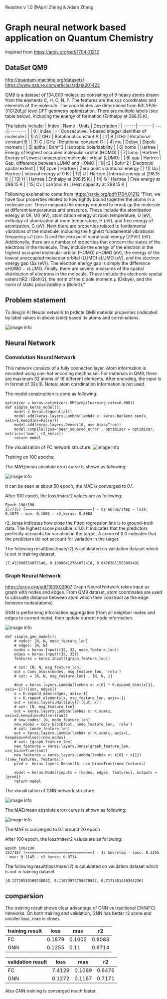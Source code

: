 Readme v 1.0 @April Zheng & Adam Zheng 

# Graph neural network based application on  Quantum Chemistry
Inspired from https://arxiv.org/pdf/1704.01212

## DataSet QM9
http://quantum-machine.org/datasets/
https://www.nature.com/articles/sdata201422

QM9 is a dataset of 134,000 molecules consisting of 9 heavy atoms drawn from the elements C, H, O, N, F. The features are the xyz coordinates  and elements of the molecule. The coordinates are determined from B3LYP/6-31G(2df,p) level DFT geometry optimization. There are multiple labels (see table below), including the energy of formation (Enthalpy at 298.15 K).

The labels include:
| Index | Name | Units | Description | 
| ------|------- | ----|--------- |
| 0 | index | - | Consecutive, 1-based integer identifier of molecule |
| 1| A | GHz | Rotational constant A |
| 2| B | GHz | Rotational constant B |
| 3| C | GHz | Rotational constant C |
| 4| mu | Debye | Dipole moment |
| 5| aplha | Bohr^3 | Isotropic polarizability |
| 6| homo | Hartree | Energy of Highest occupied molecular orbital (HOMO) |
| 7| lumo | Hartree | Energy of Lowest unoccupied molecular orbital (LUMO) |
| 8| gap | Hartree | Gap, difference between LUMO and HOMO |
| 9| r2 | Bohr^2 | Electronic spatial extent |
| 10| zpve | Hartree | Zero point vibrational energy |
| 11| Uo | Hartree | Internal energy at 0 K |
| 12| U | Hartree | Internal energy at 298.15 K |
| 13| H | Hartree | Enthalpy at 298.15 K |
| 14| G | Hartree | Free energy at 298.15 K |
| 15| Cv | cal/(mol K) | Heat capacity at 298.15 K |

Following explanatino come from https://arxiv.org/pdf/1704.01212 
"First, we have four properties related to how tightly bound together the atoms in a molecule
are. These measure the energy required to break up the molecule at different temperatures and pressures. These include the atomization energy at 0K, U0 (eV), atomization energy at room temperature, U (eV), enthalpy of atomization at room temperature, H (eV), and free energy of atomization, G (eV).
Next there are properties related to fundamental vibrations of the molecule, including the highest fundamental vibrational frequency ω1 (cm−1) and the zero point vibrational energy (ZPVE) (eV). Additionally, there are a number of properties that concern the states of the electrons in the molecule. They include the energy of the electron in the highest occupied molecular orbital (HOMO) εHOMO (eV), the energy of the lowest unoccupied molecular orbital (LUMO) εLUMO (eV), and the electron energy gap (∆ε (eV)). The electron energy gap is simply the difference εHOMO − εLUMO.
Finally, there are several measures of the spatial distribution of electrons in the molecule. These include the electronic spatial extent hR2 i (Bohr2), the norm of the dipole
moment µ (Debye), and the norm of static polarizability α (Bohr3)."

## Problem statement
To desgin AI Neural network to prdicte QM9 material properites (indicated by label values in above table) based its atoms and corrdinations.

![image info](./docs/Pred.png)

## Neural Network 
### Convolution Neural Network 
This network consists of a fully connected layer. Atom information is encoded using one-hot encoding mechnaism. For materials in QM9, there are maximum 32 atoms of 16 different elements. After encoding, the input is in format of 32x16.
Notes: atom corrdination information is not used.


The model construction is done as following:
```
optimizer = keras.optimizers.RMSprop(learning_rate=0.0001)
def simple_keras_model():
    model = keras.Sequential()
    model.add(keras.layers.Lambda(lambda x: keras.backend.sum(x, axis=1,keepdims=False)))
    model.add(keras.layers.Dense(16, use_bias=True))
    model.compile(loss='mean_squared_error', optimizer = optimizer, metrics=['mae', r2_keras])
    return model
```
The visualization of FC network structure:
![image info](./docs/fc_net.png)

Training on 100 epochs:

The MAE(mean absolute eror) curve is shown as following: 

![image info](./docs/fc_qm9_mae.png)

It can be seen at about 50 epoch, the MAE 
is converged to 0.1.

After 100 epoch, the loss/mae/r2 values are as following:

```
Epoch 100/100
157/157 [==============================] - 0s 687us/step - loss: 0.1879 - mae: 0.1002 - r2_keras: 0.8083
```
r2_keras indicates how close the fitted regression line is to ground-truth data. The highest score possible is 1.0. It indicates that the predictors perfectly accounts for variation in the target. A score of 0.0 indicates that the predictors do not account for variation in the target.

The following result(loss/mae/r2) is caluldated on validation dataset which is not in training dataset.

```
[7.412908554077148, 0.10898412764072418, 0.6476361155509949]
```

### Graph Neural Network 
https://arxiv.org/pdf/1609.02907
Graph Neural Network takes input as graph with nodes and edges. From QM9 dataset, atom coordinates are used to calcualte distance between atom which then construct as the edge between nodes(atoms)

GNN is performing information aggregation (from all neighbor nodes and edges to current node), then update current node information. 

![image info](./docs/gnn.png)

```
def simple_gnn_model():
    # nodes: [N, N, node_feature_len]
    # edges: [N, N]
    nodes = keras.Input((32, 32, node_feature_len))
    edges = keras.Input((32, 32))
    features = keras.Input((graph_feature_len))

    # out: [N, N, msg_feature_len]
    out = Conv_block(nodes, msg_feature_len, 'relu')
    # out: = [N, N, msg_feature_len] . [N, N, 1]

    #out = keras.layers.Lambda(lambda x: x[0] * K.expand_dims(x[1], axis=-1))([out, edges])
    x = K.expand_dims(edges, axis=-1)
    x = K.repeat_elements(x, msg_feature_len, axis=-1)
    out = keras.layers.Multiply()([out, x])
    # out: [N, msg_feature_len]
    out = keras.layers.Lambda(lambda x: K.sum(x, axis=2,keepdims=False))(out)
    # new_nodes: [N, node_feature_len]
    new_nodes = Conv_block(out, node_feature_len, 'relu')
    # out: [node_feature_len]
    out = keras.layers.Lambda(lambda x: K.sum(x, axis=1, keepdims=False))(new_nodes)
    # out: [graph_feature_len]
    new_features = keras.layers.Dense(graph_feature_len, use_bias=True)(out)
    new_features = keras.layers.Lambda(lambda x: x[0] + x[1])([new_features, features])
    pred =  keras.layers.Dense(16, use_bias=True)(new_features)

    model = keras.Model(inputs = [nodes, edges, features], outputs = [pred])
    return model
```
The visualization of GNN network structure:


![image info](./docs/gnn_net.png)

The MAE(mean absolute eror) curve is shown as following: 

![image info](./docs/gnn_qm9_mae.png)

The MAE is converged to 0.1 around 20 epoch


After 100 epoch, the loss/mae/r2 values are as following:
```
epoch 100/100
157/157 [==============================] - 1s 5ms/step - loss: 0.1255 - mae: 0.1145 - r2_keras: 0.8714
```
The following result(loss/mae/r2) is caluldated on validation dataset which is not in training dataset.
```
[0.12728539109230042, 0.11673972755670547, 0.7171451449394226]
```

## comparsion 

The training result shows clear advantage of GNN vs traditional CNN(FC) networks. On both training and validation, GNN has better r2 score and smaller loss, mae is closer.

|training result | loss|mae|r2|
|-----------|------|-----|----|
|FC | 0.1879|0.1002|0.8083|
|GNN | 0.1255|0.11|0.8714|


|validation result | loss|mae|r2|
|-----------|------|-----|----|
|FC | 7.4129|0.1089|0.6476|
|GNN | 0.1272|0.1167|0.7171|

Also GNN training is converged much faster.
